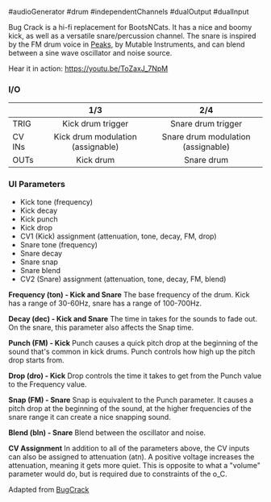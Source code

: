#audioGenerator #drum #independentChannels #dualOutput #dualInput 

Bug Crack is a hi-fi replacement for BootsNCats. It has a nice and boomy kick, as well as a versatile snare/percussion channel. The snare is inspired by the FM drum voice in [Peaks](https://mutable-instruments.net/modules/peaks/), by Mutable Instruments, and can blend between a sine wave oscillator and noise source.

Hear it in action: https://youtu.be/ToZaxJ_7NpM

### I/O

|        |                1/3                |                2/4                 |
| ------ | :-------------------------------: | :--------------------------------: |
| TRIG   |         Kick drum trigger         |         Snare drum trigger         |
| CV INs | Kick drum modulation (assignable) | Snare drum modulation (assignable) |
| OUTs   |             Kick drum             |             Snare drum             |


### UI Parameters
* Kick tone (frequency)
* Kick decay
* Kick punch
* Kick drop
* CV1 (Kick) assignment (attenuation, tone, decay, FM, drop)
* Snare tone (frequency)
* Snare decay
* Snare snap
* Snare blend
* CV2 (Snare) assignment (attenuation, tone, decay, FM, blend)

**Frequency (ton) - Kick and Snare**
The base frequency of the drum. Kick has a range of 30-60Hz, snare has a range of 100-700Hz.

**Decay (dec) - Kick and Snare**
The time in takes for the sounds to fade out. On the snare, this parameter also affects the Snap time.

**Punch (FM) - Kick**
Punch causes a quick pitch drop at the beginning of the sound that's common in kick drums. Punch controls how high up the pitch drop starts from.

**Drop (dro) - Kick**
Drop controls the time it takes to get from the Punch value to the Frequency value.

**Snap (FM) - Snare**
Snap is equivalent to the Punch parameter. It causes a pitch drop at the beginning of the sound, at the higher frequencies of the snare range it can create a nice snapping sound.

**Blend (bln) - Snare**
Blend between the oscillator and noise.

**CV Assignment**
In addition to all of the parameters above, the CV inputs can also be assigned to attenuation (atn). A positive voltage increases the attenuation, meaning it gets more quiet. This is opposite to what a "volume" parameter would do, but is required due to constraints of the o_C.

Adapted from [BugCrack](https://github.com/benirose/O_C-BenisphereSuite/wiki/Bug-Crack)